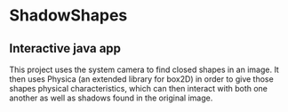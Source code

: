 # ShadowShapes
## Interactive java app

This project uses the system camera to find closed shapes in an image. It then uses Physica (an extended library for box2D) in order to give those shapes physical characteristics, which can then interact with both one another as well as shadows found in the original image.
